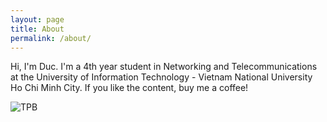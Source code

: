 ```yaml
---
layout: page
title: About
permalink: /about/
---
```


Hi, I'm Duc. I'm a 4th year student in Networking and Telecommunications at the University of Information Technology - Vietnam National University Ho Chi Minh City. If you like the content, buy me a coffee!

![TPB](/blog/assets/about/tpb.png)
